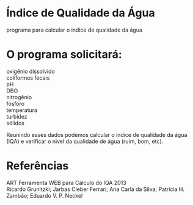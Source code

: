 # Índice de Qualidade da Água
programa para calcular o indice de qualidade da água
# O programa solicitará:
oxigênio dissolvido<br> 
coliformes fecais<br> 
pH<br>
DBO<br>
nitrogênio<br> 
fósforo<br> 
temperatura<br> 
turbidez<br>
sólidos<br> 

Reunindo esses dados podemos calcular o indice de qualidade da água (IQA) e verificar o nivel da qualidade de água (ruim, bom, etc).
# Referências
ART Ferramenta WEB para Cálculo do IQA 2013<br>
Ricardo Grunitzki; Jarbas Cleber Ferrari; Ana Carla da Silva; Patrícia H. Zambão; Eduardo V. P. Neckel
